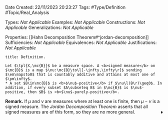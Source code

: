 <div class="topSpace"></div>

Date Created: 22/11/2023 20:23:27
Tags: #Type/Definition #Topic/Real_Analysis

Types: <i>Not Applicable</i>
Examples: <i>Not Applicable</i>
Constructions: <i>Not Applicable</i>
Generalizations: <i>Not Applicable</i>

Properties: [[Hahn Decomposition Theorem#^jordan-decomposition]]
Sufficiencies: <i>Not Applicable</i>
Equivalences: <i>Not Applicable</i>
Justifications: <i>Not Applicable</i>

``` ad-Definition
title: Definition.

Let $\tpl{X,\mc{B}}$ be a measure space. A <b>signed measure</b> on $\mc{B}$ is a map $\nu:\mc{B}\to\l[-\infty,\infty\r]$ sending $\em\mapsto0$ that is countably additive and attains at most one of $\pm\infty$.
* A set $B\in\mc{B}$ is <b>$\nu$-positive</b> if $\nu\l(B\r)\geq0$. In addition, if every subset $A\subseteq B$ in $\mc{B}$ is $\nu$-positive, then $B$ is <b>$\nu$-purely-positive</b>.

```

<b>Remark.</b> If $\mu$ and $\nu$ are measures where at least one is finite, then $\mu-\nu$ is a signed measure. The <i>Jordan Decomposition Theorem</i> asserts that all signed measures are of this form, so they are no more general.<span style="float:right;">$\blacklozenge$</span>
